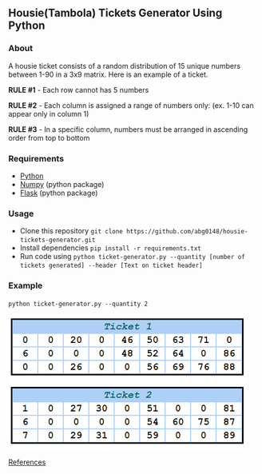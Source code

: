 ## Housie(Tambola) Tickets Generator Using Python

### About

A housie ticket consists of a random distribution of 15 unique numbers between 1-90 in a 3x9 matrix.
Here is an example of a ticket.

**RULE #1** - Each row cannot has 5 numbers

**RULE #2** - Each column is assigned a range of numbers only: (ex. 1-10 can appear only in column 1)

**RULE #3** - In a specific column, numbers must be arranged in ascending order from top to bottom

### Requirements

* [Python](https://www.python.org)
* [Numpy](https://numpy.org/) (python package)
* [Flask](https://flask.palletsprojects.com/en/1.1.x/) (python package)

### Usage

* Clone this repository `git clone https://github.com/abg0148/housie-tickets-generator.git`
* Install dependencies `pip install -r requirements.txt`
* Run code using  `python ticket-generator.py --quantity [number of tickets generated] --header [Text on ticket header]`
  
### Example

`python ticket-generator.py --quantity 2`

![Ticket Example](resources/ticket_example.png)


[References](https://github.com/jamesshah/housie-tickets-generator)
